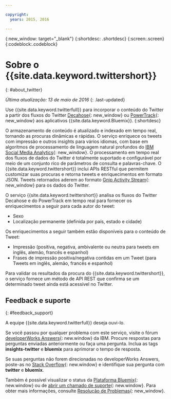 ```yaml
---

copyright:
  years: 2015, 2016

---
```


{:new_window: target="_blank"}
{:shortdesc: .shortdesc}
{:screen:.screen}
{:codeblock:.codeblock}

# Sobre o {{site.data.keyword.twittershort}}
{: #about_twitter}

*Última atualização: 13 de maio de 2016*
{: .last-updated}

Use {{site.data.keyword.twitterfull}} para incorporar o conteúdo do Twitter
a partir dos fluxos do Twitter [Decahose](http://support.gnip.com/apis/firehose/overview.html){: new_window} ou [PowerTrack](http://support.gnip.com/apis/powertrack/overview.html){: new_window} aos aplicativos {{site.data.keyword.Bluemix}}.
{:shortdesc}

O armazenamento de conteúdo é atualizado e indexado em tempo real, tornando as procuras dinâmicas e rápidas. O
			serviço enriquece os tweets com impressão e outros insights para
vários idiomas, com base em algoritmos de processamento de linguagem
natural profundos do [IBM Social Media Analytics](http://www.ibm.com/software/products/en/social-media-analytics/){: new_window}. O processamento em tempo real dos fluxos de dados do Twitter é totalmente suportado e configurável por meio de um conjunto rico de parâmetros de consulta e palavras-chave. O
{{site.data.keyword.twittershort}}
inclui APIs RESTful que permitem customizar suas procuras e retorna
tweets e enriquecimentos em formato JSON. Tweets
retornados aderem ao formato [Gnip Activity Stream](http://support.gnip.com/sources/twitter/data_format.html){: new_window} para os dados do Twitter.

O serviço {{site.data.keyword.twittershort}} analisa os fluxos do Twitter Decahose e do PowerTrack em tempo real para fornecer os enriquecimentos a seguir para cada autor do tweet:
* Sexo
* Localização permanente (definida por país, estado e cidade)

Os enriquecimentos a seguir também estão disponíveis para o conteúdo de Tweet:

* Impressão (positiva, negativa, ambivalente ou neutra para tweets em inglês, alemão, francês e espanhol)
* Frases de impressão positiva/negativa contidas em um Tweet
(para Tweets em inglês, alemão, francês e espanhol)

Para validar os resultados da procura do
{{site.data.keyword.twittershort}},
o serviço fornece um método de API REST que confirma se um
determinado tweet ainda está acessível no Twitter. 

## Feedback e suporte 
{: #feedback_support}

A equipe
{{site.data.keyword.twitterfull}}
deseja ouvi-lo.

Se você passou por qualquer problema com este serviço, visite o
fórum [developerWorks Answers](https://developer.ibm.com/answers/topics/insights-twitter/?smartspace=bluemix){: new.window} da IBM. Procure respostas para perguntas enviadas anteriormente ou faça uma pergunta.
Inclua as tags **insights-twitter** e **bluemix** para aprimorar o tempo de resposta.

Se suas perguntas não forem direcionadas no developerWorks Answers, poste-as no
[Stack Overflow](http://stackoverflow.com/search?q=twitter+bluemix){: new.window} e identifique sua pergunta com **twitter** e **bluemix**.

Também é possível visualizar o status da [Plataforma Bluemix](https://developer.ibm.com/bluemix/support/#status){: new.window}
ou de [abrir um chamado de suporte](https://cloudoe.support.ibmcloud.com/ics/support/default.asp?deptid=31036&offering=ibmbluemix){: new.window}. Para obter mais informações, consulte  [Resolução de Problemas](https://console.{DomainName}/docs/troubleshoot/troubleshoot.html){: new_window}.
